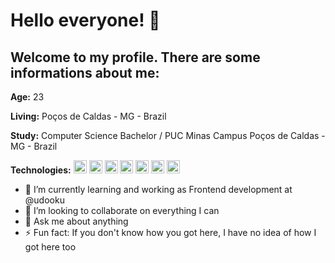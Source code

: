 # Hello everyone! 👋

## Welcome to my profile. There are some informations about me:

__Age:__ 23

__Living:__ Poços de Caldas - MG - Brazil

__Study:__ Computer Science Bachelor / PUC Minas Campus Poços de Caldas - MG - Brazil

__Technologies:__ <a href="https://www.w3.org/TR/html5/" title="HTML5"><img src="https://github.com/tomchen/stack-icons/blob/master/logos/html-5.svg" alt="HTML5" width="21px" height="21px"></a>
 <a href="https://www.w3.org/TR/CSS/" title="CSS3"><img src="https://github.com/tomchen/stack-icons/blob/master/logos/css-3.svg" alt="CSS3" width="21px" height="21px"></a>
 <a href="https://developer.mozilla.org/en-US/docs/Web/JavaScript" title="JavaScript"><img src="https://github.com/tomchen/stack-icons/blob/master/logos/javascript.svg" alt="JavaScript" width="21px" height="21px"></a> <a href="https://www.java.com/" title="Java"><img src="https://github.com/tomchen/stack-icons/blob/master/logos/java.svg" alt="Java" width="21px" height="21px"></a>
 <a href="https://www.python.org/" title="Python"><img src="https://github.com/tomchen/stack-icons/blob/master/logos/python.svg" alt="Python" width="21px" height="21px"></a>
 <a href="https://pt-br.reactjs.org/" title="ReactJS"><img src="https://github.com/tomchen/stack-icons/blob/master/logos/react.svg" alt="ReactJS" width="21px" height="21px"></a>
  <a href="https://nodejs.org//" title="NodeJS"><img src="https://github.com/tomchen/stack-icons/blob/master/logos/nodejs-icon.svg" alt="NodeJS" width="21px" height="21px"></a>
  


- 🌱 I’m currently learning and working as Frontend development at @udooku
- 👯 I’m looking to collaborate on everything I can
- 💬 Ask me about anything
- ⚡ Fun fact: If you don't know how you got here, I have no idea of how I got here too
